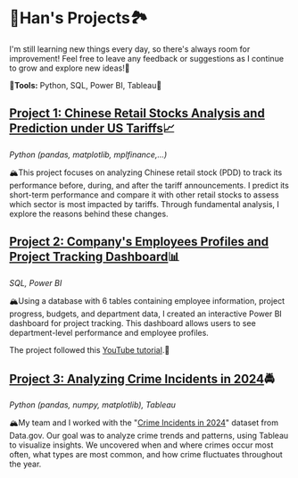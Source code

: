 # 🌲Han's Projects🏞️
I'm still learning new things every day, so there's always room for improvement! Feel free to leave any feedback or suggestions as I continue to grow and explore new ideas!🌱

**🌊Tools:** Python, SQL, Power BI, Tableau🌊

## [Project 1: Chinese Retail Stocks Analysis and Prediction under US Tariffs](https://github.com/hantruong876/Chinese-Retail-Stocks-Analysis-and-Prediction-)📈
*Python (pandas, matplotlib, mplfinance,...)*

🏔️This project focuses on analyzing Chinese retail stock (PDD) to track its performance before, during, and after the tariff announcements. I predict its short-term performance and compare it with other retail stocks to assess which sector is most impacted by tariffs. Through fundamental analysis, I explore the reasons behind these changes.

## [Project 2: Company's Employees Profiles and Project Tracking Dashboard](https://github.com/hantruong876/Company-s-Employees-Profiles-and-Project-Tracking-Dashboard)📊
*SQL, Power BI*

🏔️Using a database with 6 tables containing employee information, project progress, budgets, and department data, I created an interactive Power BI dashboard for project tracking. This dashboard allows users to see department-level performance and employee profiles.

The project followed this [YouTube tutorial](https://www.youtube.com/watch?v=QBc2QJIWg1o&t=3145s).🌄

## [Project 3: Analyzing Crime Incidents in 2024](https://github.com/hantruong876/Analyzing-Crime-Incidents-in-2024)🚔
*Python (pandas, numpy, matplotlib), Tableau*

🏔️My team and I worked with the "[Crime Incidents in 2024](https://catalog.data.gov/dataset/crime-incidents-in-2024)" dataset from Data.gov. Our goal was to analyze crime trends and patterns, using Tableau to visualize insights. We uncovered when and where crimes occur most often, what types are most common, and how crime fluctuates throughout the year.
